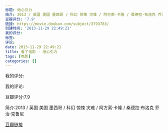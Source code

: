 ```yaml
---
标题: 地心引力
简介: 2013 / 英国 美国 墨西哥 / 科幻 惊悚 灾难 / 阿方索·卡隆 / 桑德拉·布洛克 乔治·克鲁尼
豆瓣评分: '7.9'
链接: https://movie.douban.com/subject/3793783/
创建时间: '2013-11-29 22:49:21'
我的评分:
标签:
评论:
date: 2013-11-29 22:49:21
title: 看了电影 - 地心引力
tags: [电影]
categories: []
---
```


我的评分:

我的评论:

豆瓣评分:7.9

简介:2013 / 英国 美国 墨西哥 / 科幻 惊悚 灾难 / 阿方索·卡隆 / 桑德拉·布洛克 乔治·克鲁尼

[豆瓣链接](https://movie.douban.com/subject/3793783/)

